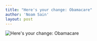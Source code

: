 ```yaml
---
title: "Here's your change: Obamacare"
author: 'Noam Sain'
layout: post
---
```


![Here's your change: Obamacare](https://1.bp.blogspot.com/_8aN4krk1nsk/SmDu-5ND-II/AAAAAAAAAOg/euQIU1LiJIU/s1600/ATT00000.jpg "Here's your change: Obamacare")

